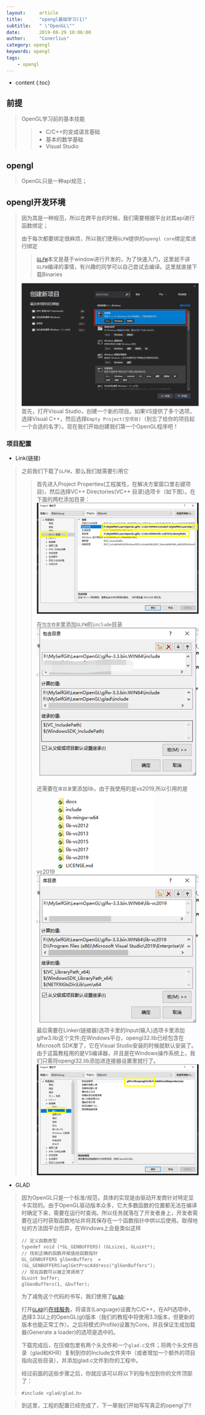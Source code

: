 ```yaml
---
layout:     article
title:      "opengl基础学习(1)"
subtitle:   " \"OpenGL\""
date:       2019-08-29 10:06:00
author:     "Conerlius"
category: opengl
keywords: opengl
tags:
    - opengl
---
```

* content
{:toc}

## 前提
> OpenGL学习前的基本技能
>> * C/C++的变成语言基础
>> * 基本的数学基础
>> * Visual Studio

## opengl
> OpenGL只是一种api规范；

## opengl开发环境
> 因为其是一种规范，所以在跨平台的时候，我们需要根据平台对其api进行函数绑定；
> 
> 由于每次都要绑定很麻烦，所以我们使用`GLFW`提供的`opengl core`绑定库进行绑定
>> [`GLFW`](https://www.glfw.org/download.html)本文是基于window进行开发的，为了快速入门，这里就不讲`GLFW`编译的事情，有兴趣的同学可以自己尝试去编译。这里就直接下载Binaries
> 
> ![png](/images/OpenGL/opengl_project_create1.jpg)
> 首先，打开Visual Studio，创建一个新的项目。如果VS提供了多个选项，选择Visual C++，然后选择`Empty Project(空项目)`（别忘了给你的项目起一个合适的名字）。现在我们开始创建我们第一个OpenGL程序吧！

### 项目配置
* Link(链接)
> 之前我们下载了`GLFW`，那么我们就需要引用它
>> 首先进入Project Properties(工程属性，在解决方案窗口里右键项目)，然后选择VC++ Directories(VC++ 目录)选项卡（如下图）。在下面的两栏添加目录：
>> ![png](/images/OpenGL/opengl_project_create2.jpg)
>>
>> 在`包含目录`里添加`GLFW`的`include`目录
>> ![png](/images/OpenGL/opengl_project_create3.jpg)
>>
>> 还需要在`库目录`里添加lib，由于我使用的是vs2019,所以引用的是vc2019
>> ![png](/images/OpenGL/opengl_project_create5.jpg)
>> ![png](/images/OpenGL/opengl_project_create4.jpg)
>> 最后需要在Linker(链接器)选项卡里的Input(输入)选项卡里添加glfw3.lib这个文件;在Windows平台，opengl32.lib已经包含在Microsoft SDK里了，它在Visual Studio安装的时候就默认安装了。由于这篇教程用的是VS编译器，并且是在Windows操作系统上，我们只需将opengl32.lib添加进连接器设置里就行了。
>> ![png](/images/OpenGL/opengl_project_create6.jpg)

* GLAD
> 因为OpenGL只是一个标准/规范，具体的实现是由驱动开发商针对特定显卡实现的。由于OpenGL驱动版本众多，它大多数函数的位置都无法在编译时确定下来，需要在运行时查询。所以任务就落在了开发者身上，开发者需要在运行时获取函数地址并将其保存在一个函数指针中供以后使用。取得地址的方法因平台而异，在Windows上会是类似这样
> ```
> // 定义函数原型
> typedef void (*GL_GENBUFFERS) (GLsizei, GLuint*);
> // 找到正确的函数并赋值给函数指针
> GL_GENBUFFERS glGenBuffers  = (GL_GENBUFFERS)wglGetProcAddress("glGenBuffers");
> // 现在函数可以被正常调用了
> GLuint buffer;
> glGenBuffers(1, &buffer);
> ```
>
> 为了减免这个代码的书写，我们使用了[`GLAD`](https://glad.dav1d.de/);
> 
> 打开[`GLAD`](https://glad.dav1d.de/)的[在线服务](https://glad.dav1d.de/)，将语言(Language)设置为C/C++，在API选项中，选择3.3以上的OpenGL(gl)版本（我们的教程中将使用3.3版本，但更新的版本也能正常工作）。之后将模式(Profile)设置为Core，并且保证生成加载器(Generate a loader)的选项是选中的。
> 
> 下载完成后，在压缩包里有两个头文件和一个`glad.c`文件；将两个头文件目录（glad和KHR）复制到你的Include文件夹中（或者增加一个额外的项目指向这些目录），并添加glad.c文件到你的工程中。
>
> 经过前面的这些步骤之后，你就应该可以将以下的指令加到你的文件顶部了：
> ```
> #include <glad/glad.h> 
> ```

> 到这里，工程的配置已经完成了，下一章我们开始写写真正的opengl了!!